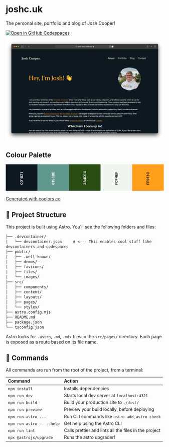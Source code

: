 # joshc.uk

The personal site, portfolio and blog of Josh Cooper!

[![Open in GitHub Codespaces](https://github.com/codespaces/badge.svg)](https://codespaces.new/cooperj/joshc.uk)

![Website Screenshot](./.assets/site.png)

## Colour Palette

![Palette Screenshot](./.assets/palette.png)

[Generated with coolors.co](https://coolors.co/0d1821-61988e-2a4d14-f0f4ef-ff9f1c)

## 🚀 Project Structure

This project is built using Astro. You'll see the following folders and files:

```text
├── .devcontainer/
|   └── devcontainer.json     # <--- This enables cool stuff like devcontainers and codespaces
├── public/
|   ├── .well-known/
|   ├── demos/
|   ├── favicons/
|   ├── files/
|   └── images/
├── src/
│   ├── components/
│   ├── content/
│   ├── layouts/
│   ├── pages/
│   └── styles/
├── astro.config.mjs
├── README.md
├── package.json
└── tsconfig.json
```

Astro looks for `.astro`, `.md`, `.mdx` files in the `src/pages/` directory. Each page is exposed as a route based on its file name.

## 🧞 Commands

All commands are run from the root of the project, from a terminal:

| Command                   | Action                                                |
| :------------------------ | :---------------------------------------------------- |
| `npm install`             | Installs dependencies                                 |
| `npm run dev`             | Starts local dev server at `localhost:4321`           |
| `npm run build`           | Build your production site to `./dist/`               |
| `npm run preview`         | Preview your build locally, before deploying          |
| `npm run astro ...`       | Run CLI commands like `astro add`, `astro check`      |
| `npm run astro -- --help` | Get help using the Astro CLI                          |
| `npm run lint`            | Calls prettier and lints all the files in the project |
| `npx @astrojs/upgrade`    | Runs the astro upgrader!                              |
